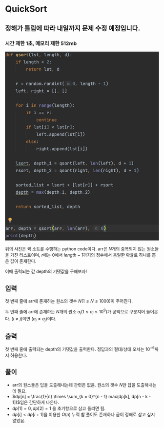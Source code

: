 # QuickSort

## 정해가 틀림에 따라 내일까지 문제 수정 예정입니다.

### 시간 제한 1초, 메모리 제한 512mb

![스크린샷 2024-01-27 오후 2.06.38.png](QuickSort%20d076a924b1e7461a82350347dcf3bd9d/%25E1%2584%2589%25E1%2585%25B3%25E1%2584%258F%25E1%2585%25B3%25E1%2584%2585%25E1%2585%25B5%25E1%2586%25AB%25E1%2584%2589%25E1%2585%25A3%25E1%2586%25BA_2024-01-27_%25E1%2584%258B%25E1%2585%25A9%25E1%2584%2592%25E1%2585%25AE_2.06.38.png)

위의 사진은 퀵 소트를 수행하는 python code이다. arr은 $N$개의 중복되지 않는 원소들을 가진 리스트이며, $r$에는 $0$에서 $length - 1$까지의 정수에서 동일한 확률로 하나를 뽑은 값이 존재한다.

이때 출력되는 값 depth의 기댓값을 구해보자!

## 입력

첫 번째 줄에 arr에 존재하는 원소의 갯수 $N(1 ≤ N ≤ 1000)$이 주어진다.

두 번째 줄에 arr에 존재하는 $N$개의 원소 $a_i(1 ≤ a_i ≤ 10^9)$가 공백으로 구분지어 들어온다. $(i \neq j)$이면 $(a_i \neq a_j)$이다. 

## 출력

첫 번째 줄에 출력되는 depth의 기댓값을 출력한다. 정답과의 절대/상대 오차는 $10^{-6}$까지 허용한다. 

## 풀이

- arr의 원소들은 답을 도출해내는데 관련은 없음. 원소의 갯수 $N$만 답을 도출해내는데 필요.
- $dp[n] = \frac{1}{n} \times \sum_{k = 0}^{n - 1} max(dp[k], dp[n - k - 1])$임은 간단하게 나온다.
- $dp[1] = 0, dp[2] = 1$ 을 초기항으로 삼고 돌리면 됨.
- $dp[i] < dp[i + 1]$을 이용한 $O(n)$ 누적 합 풀이도 존재하나 굳이 정해로 삼고 싶지 않았음.

